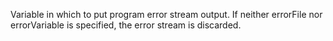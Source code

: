 Variable in which to put program error stream output. If neither errorFile nor errorVariable is specified, the error stream is discarded.
